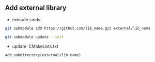 ## Add external library
- execute cmds:
```bash
git submodule add https://github.com/lib_name.git external/lib_name

git submodule update --init
```

- update: CMakeLists.txt
```
add_subdirectory(external/lib_name)
```

